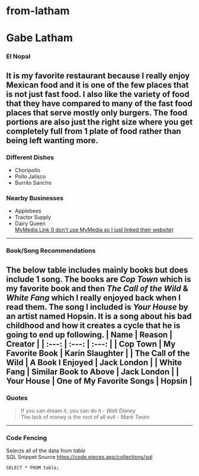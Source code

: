 # from-latham
# Gabe Latham
### El Nopal
It is my favorite restaurant because I really enjoy Mexican food and it is one of the few places that is **not just fast food**. I also like the **variety** of food that they have compared to many of the fast food places that serve mostly only burgers. The food **portions** are also just the right size where you get completely full from 1 plate of food rather than being left wanting more.
---
### Different Dishes
- Choripollo
- Pollo Jalisco
- Burrito Sancho
### Nearby Businesses
- Applebees
- Tractor Supply
- Dairy Queen<br>
[MyMedia Link (I don't use MyMedia so I just linked their website)](https://mediaplus.firebaseapp.com/)
--- 
### Book/Song Recommendations
The below table includes mainly books but does include 1 song. The books are *Cop Town* which is my favorite book and then *The Call of the Wild* & *White Fang* which I really enjoyed back when I read them. The song I included is *Your House* by an artist named Hopsin. It is a song about his bad childhood and how it creates a cycle that he is going to end up following. 
| Name | Reason | Creator |
| :---: | :---: | :---: |
| Cop Town | My Favorite Book | Karin Slaughter |
| The Call of the Wild | A Book I Enjoyed | Jack London |
| White Fang | Similar Book to Above | Jack London |
| Your House | One of My Favorite Songs | Hopsin |
--- 
### Quotes 

> If you can dream it, you can do it \- *Walt Disney*<br>
> The lack of money is the root of all evil \- *Mark Twain*<br>
--- 
### Code Fencing
Selects all of the data from *table*<br>
SQL Snippet Source <https://code.pieces.app/collections/sql>
```
SELECT * FROM table;
```